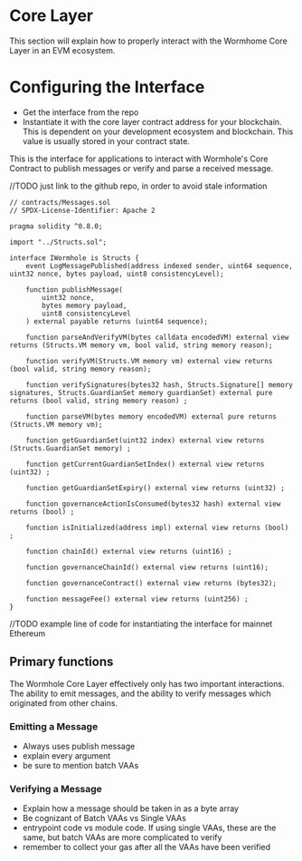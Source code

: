# Core Layer

This section will explain how to properly interact with the Wormhome Core Layer in an EVM ecosystem.

# Configuring the Interface

- Get the interface from the repo
- Instantiate it with the core layer contract address for your blockchain. This is dependent on your development ecosystem and blockchain. This value is usually stored in your contract state.

This is the interface for applications to interact with Wormhole's Core Contract to publish messages or verify and parse a received message.

//TODO just link to the github repo, in order to avoid stale information

```
// contracts/Messages.sol
// SPDX-License-Identifier: Apache 2

pragma solidity ^0.8.0;

import "../Structs.sol";

interface IWormhole is Structs {
    event LogMessagePublished(address indexed sender, uint64 sequence, uint32 nonce, bytes payload, uint8 consistencyLevel);

    function publishMessage(
        uint32 nonce,
        bytes memory payload,
        uint8 consistencyLevel
    ) external payable returns (uint64 sequence);

    function parseAndVerifyVM(bytes calldata encodedVM) external view returns (Structs.VM memory vm, bool valid, string memory reason);

    function verifyVM(Structs.VM memory vm) external view returns (bool valid, string memory reason);

    function verifySignatures(bytes32 hash, Structs.Signature[] memory signatures, Structs.GuardianSet memory guardianSet) external pure returns (bool valid, string memory reason) ;

    function parseVM(bytes memory encodedVM) external pure returns (Structs.VM memory vm);

    function getGuardianSet(uint32 index) external view returns (Structs.GuardianSet memory) ;

    function getCurrentGuardianSetIndex() external view returns (uint32) ;

    function getGuardianSetExpiry() external view returns (uint32) ;

    function governanceActionIsConsumed(bytes32 hash) external view returns (bool) ;

    function isInitialized(address impl) external view returns (bool) ;

    function chainId() external view returns (uint16) ;

    function governanceChainId() external view returns (uint16);

    function governanceContract() external view returns (bytes32);

    function messageFee() external view returns (uint256) ;
}
```

//TODO example line of code for instantiating the interface for mainnet Ethereum

## Primary functions

The Wormhole Core Layer effectively only has two important interactions. The ability to emit messages, and the ability to verify messages which originated from other chains.

### Emitting a Message

- Always uses publish message
- explain every argument
- be sure to mention batch VAAs

### Verifying a Message

- Explain how a message should be taken in as a byte array
- Be cognizant of Batch VAAs vs Single VAAs
- entrypoint code vs module code. If using single VAAs, these are the same, but batch VAAs are more complicated to verify
- remember to collect your gas after all the VAAs have been verified
